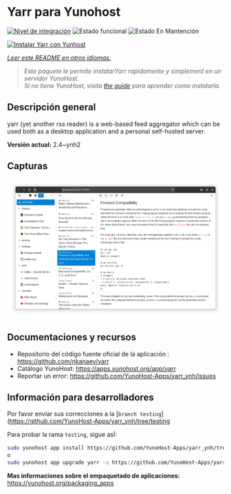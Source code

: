 <!--
Este archivo README esta generado automaticamente<https://github.com/YunoHost/apps/tree/master/tools/readme_generator>
No se debe editar a mano.
-->

# Yarr para Yunohost

[![Nivel de integración](https://dash.yunohost.org/integration/yarr.svg)](https://dash.yunohost.org/appci/app/yarr) ![Estado funcional](https://ci-apps.yunohost.org/ci/badges/yarr.status.svg) ![Estado En Mantención](https://ci-apps.yunohost.org/ci/badges/yarr.maintain.svg)

[![Instalar Yarr con Yunhost](https://install-app.yunohost.org/install-with-yunohost.svg)](https://install-app.yunohost.org/?app=yarr)

*[Leer este README en otros idiomas.](./ALL_README.md)*

> *Este paquete le permite instalarYarr rapidamente y simplement en un servidor YunoHost.*  
> *Si no tiene YunoHost, visita [the guide](https://yunohost.org/install) para aprender como instalarla.*

## Descripción general

yarr (yet another rss reader) is a web-based feed aggregator which can be used both as a desktop application and a personal self-hosted server.

**Versión actual:** 2.4~ynh2

## Capturas

![Captura de Yarr](./doc/screenshots/screenshot.png)

## Documentaciones y recursos

- Repositorio del código fuente oficial de la aplicación : <https://github.com/nkanaev/yarr>
- Catálogo YunoHost: <https://apps.yunohost.org/app/yarr>
- Reportar un error: <https://github.com/YunoHost-Apps/yarr_ynh/issues>

## Información para desarrolladores

Por favor enviar sus correcciones a la [`branch testing`](https://github.com/YunoHost-Apps/yarr_ynh/tree/testing

Para probar la rama `testing`, sigue asÍ:

```bash
sudo yunohost app install https://github.com/YunoHost-Apps/yarr_ynh/tree/testing --debug
o
sudo yunohost app upgrade yarr -u https://github.com/YunoHost-Apps/yarr_ynh/tree/testing --debug
```

**Mas informaciones sobre el empaquetado de aplicaciones:** <https://yunohost.org/packaging_apps>
